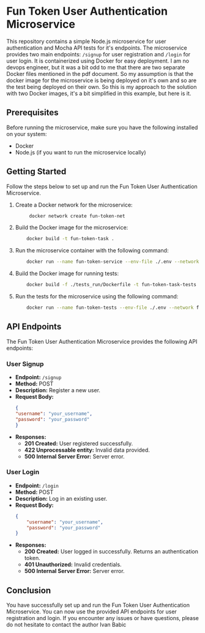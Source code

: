 # Fun Token User Authentication Microservice

This repository contains a simple Node.js microservice for user authentication and Mocha API tests for it's endpoints. The microservice provides two main endpoints: `/signup` for user registration and `/login` for user login. It is containerized using Docker for easy deployment.
I am no devops engineer, but it was a bit odd to me that there are two separate Docker files mentioned in the pdf document. 
So my assumption is that the docker image for the microservice is being deployed on it's own and so are the test being deployed on their own. So this is my approach to the solution with two Docker images, it's a bit simplified in this example, but here is it.


## Prerequisites

Before running the microservice, make sure you have the following installed on your system:

- Docker
- Node.js (if you want to run the microservice locally)

## Getting Started

Follow the steps below to set up and run the Fun Token User Authentication Microservice.

1. Create a Docker network for the microservice:

   ```bash
        docker network create fun-token-net
2. Build the Docker image for the microservice:

    ```bash
        docker build -t fun-token-task .
3. Run the microservice container with the following command:

    ```bash
        docker run --name fun-token-service --env-file ./.env --network fun-token-net -p 4007:4007 -it fun-token-task
4. Build the Docker image for running tests:

    ```bash
        docker build -f ./tests_run/Dockerfile -t fun-token-task-tests .
5. Run the tests for the microservice using the following command:

    ```bash
        docker run --name fun-token-tests --env-file ./.env --network fun-token-net -it fun-token-task-tests
## API Endpoints

The Fun Token User Authentication Microservice provides the following API endpoints:

### User Signup

- **Endpoint:** `/signup`
- **Method:** POST
- **Description:** Register a new user.
- **Request Body:**
    ```json
    {
    "username": "your_username",
    "password": "your_password"
    }
- **Responses:**
    - **201 Created:** User registered successfully.
    - **422 Unprocessable entity:** Invalid data provided.
    - **500 Internal Server Error:** Server error.

### User Login

- **Endpoint:** `/login`
- **Method:** POST
- **Description:** Log in an existing user.
- **Request Body:**
    ```json
    {
        "username": "your_username",
        "password": "your_password"
    }
- **Responses:**
    - **200 Created:** User logged in successfully. Returns an authentication token.
    - **401 Unauthorized:** Invalid credentials.
    - **500 Internal Server Error:** Server error.

## Conclusion

You have successfully set up and run the Fun Token User Authentication Microservice. You can now use the provided API endpoints for user registration and login. If you encounter any issues or have questions, please do not hesitate to contact the author Ivan Babic
